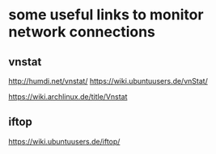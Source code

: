 some useful links to monitor network connections
================================================


vnstat
------

http://humdi.net/vnstat/
https://wiki.ubuntuusers.de/vnStat/

https://wiki.archlinux.de/title/Vnstat


iftop
-----
https://wiki.ubuntuusers.de/iftop/
